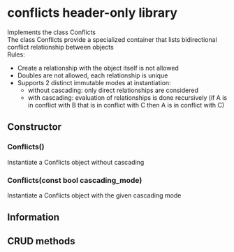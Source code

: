 # conflicts header-only library
Implements the class Conflicts<br>
The class Conflicts provide a specialized container that lists bidirectional conflict relationship between objects<br>
Rules:
* Create a relationship with the object itself is not allowed
* Doubles are not allowed, each relationship is unique
* Supports 2 distinct immutable modes at instantiation:
  + without cascading: only direct relationships are considered
  + with cascading: evaluation of relationships is done recursively (if A is in conflict with B that is in conflict with C then A is in conflict with C)
 
## Constructor
### Conflicts()
Instantiate a Conflicts object without cascading
### Conflicts(const bool cascading_mode)
Instantiate a Conflicts object with the given cascading mode

## Information

## CRUD methods
